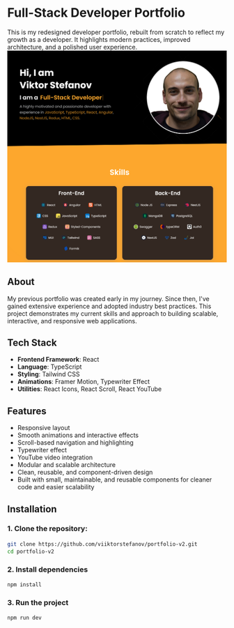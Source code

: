 # Full-Stack Developer Portfolio

This is my redesigned developer portfolio, rebuilt from scratch to reflect my growth as a developer. It highlights modern practices, improved architecture, and a polished user experience.
<br>
![Portfolio Screenshot](public/assets/images/portfolio-screenshot.png)

## About

My previous portfolio was created early in my journey. Since then, I've gained extensive experience and adopted industry best practices. This project demonstrates my current skills and approach to building scalable, interactive, and responsive web applications.

## Tech Stack

- **Frontend Framework**: React
- **Language**: TypeScript
- **Styling**: Tailwind CSS
- **Animations**: Framer Motion, Typewriter Effect
- **Utilities**: React Icons, React Scroll, React YouTube

## Features

- Responsive layout
- Smooth animations and interactive effects
- Scroll-based navigation and highlighting
- Typewriter effect
- YouTube video integration
- Modular and scalable architecture
- Clean, reusable, and component-driven design
- Built with small, maintainable, and reusable components for cleaner code and easier scalability

## Installation

### 1. Clone the repository:

```bash
git clone https://github.com/viiktorstefanov/portfolio-v2.git
cd portfolio-v2
```

### 2. Install dependencies

```bash
npm install
```

### 3. Run the project 

```bash
npm run dev 
```